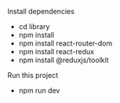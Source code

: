 Install dependencies 
- cd library
- npm install
- npm install react-router-dom
- npm install react-redux
- npm install @reduxjs/toolkit

Run this project
- npm run dev
